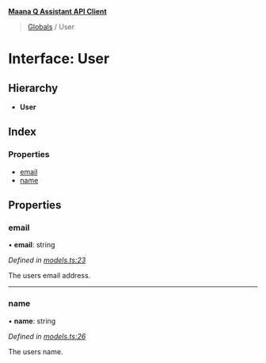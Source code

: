 **[Maana Q Assistant API Client](../README.md)**

> [Globals](../README.md) / User

# Interface: User

## Hierarchy

* **User**

## Index

### Properties

* [email](user.md#email)
* [name](user.md#name)

## Properties

### email

•  **email**: string

*Defined in [models.ts:23](https://github.com/maana-io/q-assistant-client/blob/2b2b176/src/models.ts#L23)*

The users email address.

___

### name

•  **name**: string

*Defined in [models.ts:26](https://github.com/maana-io/q-assistant-client/blob/2b2b176/src/models.ts#L26)*

The users name.

